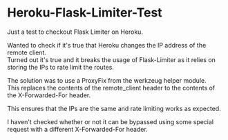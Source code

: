 # Heroku-Flask-Limiter-Test
Just a test to checkout Flask Limiter on Heroku.  

Wanted to check if it's true that Heroku changes the IP address of the remote client.  
Turned out it's true and it breaks the usage of Flask-Limiter as it relies on storing the IPs to rate limit the routes.  

The solution was to use a ProxyFix from the werkzeug helper module.  
This replaces the contents of the remote_client header to the contents of the X-Forwarded-For header.  

This ensures that the IPs are the same and rate limiting works as expected.  

I haven't checked whether or not it can be bypassed using some special request with a different X-Forwarded-For header.  
